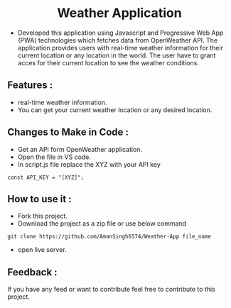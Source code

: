 # <h1 align="center">Weather Application</h1>
- Developed this application using Javascript and Progressive Web App (PWA) technologies which fetches data from OpenWeather API. The application provides users with real-time weather information for their current location or any location in the world. The user have to grant acces for their current location to see the weather conditions.

<h2>Features : </h2>

- real-time weather information.
- You can get your current weather location or any desired location.

<h2> Changes to Make in Code : </h2>

- Get an API form OpenWeather application.
- Open the file in VS code.
- In script.js file replace the XYZ with your API key

```
const API_KEY = "[XYZ]"; 
```

<h2>How to use it : </h2>

- Fork this project.
- Download the project as a zip file or use below command 

``` 
git clone https://github.com/AmanSingh6574/Weather-App file_name
```
- open live server.


<h2>Feedback : </h2>

<p>If you have any feed or want to contribute feel free to contribute to this project.</p>
